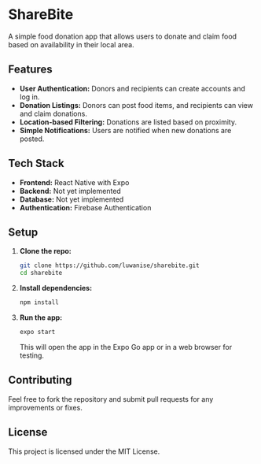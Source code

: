# ShareBite

A simple food donation app that allows users to donate and claim food based on availability in their local area.

## Features

- **User Authentication:** Donors and recipients can create accounts and log in.
- **Donation Listings:** Donors can post food items, and recipients can view and claim donations.
- **Location-based Filtering:** Donations are listed based on proximity.
- **Simple Notifications:** Users are notified when new donations are posted.

## Tech Stack

- **Frontend:** React Native with Expo
- **Backend:** Not yet implemented
- **Database:** Not yet implemented
- **Authentication:** Firebase Authentication

## Setup

1. **Clone the repo:**

   ```bash
   git clone https://github.com/luwanise/sharebite.git
   cd sharebite
   ```

2. **Install dependencies:**

   ```bash
   npm install
   ```

3. **Run the app:**

   ```bash
   expo start
   ```

   This will open the app in the Expo Go app or in a web browser for testing.

## Contributing

Feel free to fork the repository and submit pull requests for any improvements or fixes.

## License

This project is licensed under the MIT License.